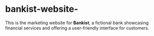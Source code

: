# bankist-website-
This is the marketing website for **Bankist**, a fictional bank showcasing financial services and offering a user-friendly interface for customers.

